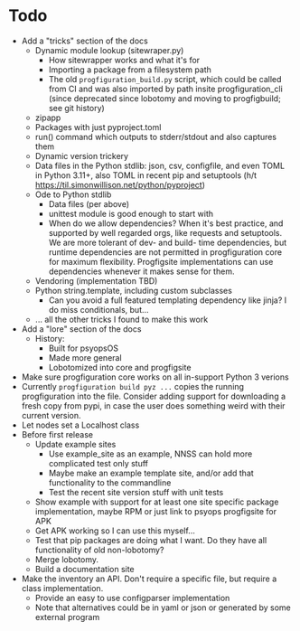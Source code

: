 # Todo

* Add a "tricks" section of the docs
    * Dynamic module lookup (sitewraper.py)
        * How sitewrapper works and what it's for
        * Importing a package from a filesystem path
        * The old `progfiguration_build.py` script, which could be called from CI and was also imported by path insite progfiguration_cli
          (since deprecated since lobotomy and moving to progfigbuild; see git history)
    * zipapp
    * Packages with just pyproject.toml
    * run() command which outputs to stderr/stdout and also captures them
    * Dynamic version trickery
    * Data files in the Python stdlib: json, csv, configfile, and even TOML in Python 3.11+, also TOML in recent pip and setuptools
      (h/t <https://til.simonwillison.net/python/pyproject>)
    * Ode to Python stdlib
        * Data files (per above)
        * unittest module is good enough to start with
        * When do we allow dependencies?
          When it's best practice, and supported by well regarded orgs, like requests and setuptools.
          We are more tolerant of dev- and build- time dependencies,
          but runtime dependencies are not permitted in progfiguration core for maximum flexibility.
          Progfigsite implementations can use dependencies whenever it makes sense for them.
    * Vendoring (implementation TBD)
    * Python string.template, including custom subclasses
        * Can you avoid a full featured templating dependency like jinja?
          I do miss conditionals, but...
    * ... all the other tricks I found to make this work
* Add a "lore" section of the docs
    * History:
        * Built for psyopsOS
        * Made more general
        * Lobotomized into core and progfigsite
* Make sure progfiguration core works on all in-support Python 3 verions
* Currently `progfiguration build pyz ...` copies the running progfiguration into the file.
  Consider adding support for downloading a fresh copy from pypi,
  in case the user does something weird with their current version.
* Let nodes set a Localhost class
* Before first release
  * Update example sites
    * Use example_site as an example, NNSS can hold more complicated test only stuff
    * Maybe make an example template site, and/or add that functionality to the commandline
    * Test the recent site version stuff with unit tests
  * Show example with support for at least one site specific package implementation, maybe RPM or just link to psyops progfigsite for APK
  * Get APK working so I can use this myself...
  * Test that pip packages are doing what I want. Do they have all functionality of old non-lobotomy?
  * Merge lobotomy.
  * Build a documentation site
* Make the inventory an API. Don't require a specific file, but require a class implementation.
  * Provide an easy to use configparser implementation
  * Note that alternatives could be in yaml or json or generated by some external program
